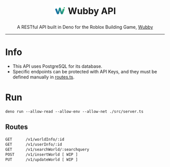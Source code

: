 <h1 align="center">
<sub>
<img src="./WubbyLogo.png" height="38" width="38">
</sub>
Wubby API
</h1>
<p align="center">
A RESTful API built in Deno for the Roblox Building Game, <a href="https://www.roblox.com/games/12519560096">Wubby</a>
</p>

***

# Info
- This API uses PostgreSQL for its database.
- Specific endpoints can be protected with API Keys, and they must be defined manually in [routes.ts](./src/routes.ts).

# Run
```
deno run --allow-read --allow-env --allow-net ./src/server.ts
```

## Routes

```
GET      /v1/worldInfo/:id
GET      /v1/userInfo/:id
GET      /v1/searchWorld/:searchquery
POST     /v1/insertWorld [ WIP ]
PUT      /v1/updateWorld [ WIP ]
```